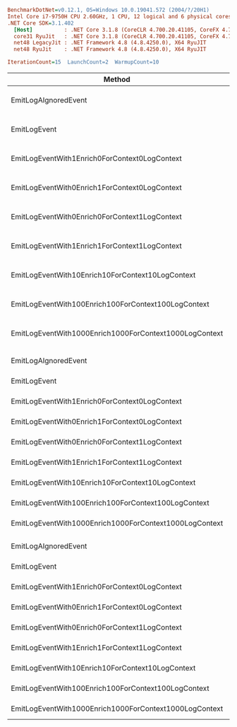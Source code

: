 ``` ini

BenchmarkDotNet=v0.12.1, OS=Windows 10.0.19041.572 (2004/?/20H1)
Intel Core i7-9750H CPU 2.60GHz, 1 CPU, 12 logical and 6 physical cores
.NET Core SDK=3.1.402
  [Host]          : .NET Core 3.1.8 (CoreCLR 4.700.20.41105, CoreFX 4.700.20.41903), X64 RyuJIT
  core31 RyuJit   : .NET Core 3.1.8 (CoreCLR 4.700.20.41105, CoreFX 4.700.20.41903), X64 RyuJIT
  net48 LegacyJit : .NET Framework 4.8 (4.8.4250.0), X64 RyuJIT
  net48 RyuJit    : .NET Framework 4.8 (4.8.4250.0), X64 RyuJIT

IterationCount=15  LaunchCount=2  WarmupCount=10  

```
|                                                 Method |             Job |       Jit |       Runtime |            Mean |        Error |       StdDev |          Median |     Ratio |  RatioSD |    Gen 0 |   Gen 1 |   Gen 2 | Allocated |
|------------------------------------------------------- |---------------- |---------- |-------------- |----------------:|-------------:|-------------:|----------------:|----------:|---------:|---------:|--------:|--------:|----------:|
|                                   EmitLogAIgnoredEvent |   core31 RyuJit |    RyuJit | .NET Core 3.1 |        12.25 ns |     0.083 ns |     0.119 ns |        12.27 ns |      1.00 |     0.00 |        - |       - |       - |         - |
|                                           EmitLogEvent |   core31 RyuJit |    RyuJit | .NET Core 3.1 |       616.49 ns |     5.266 ns |     7.718 ns |       613.60 ns |     50.37 |     1.02 |   0.0582 |       - |       - |     368 B |
|          EmitLogEventWith1Enrich0ForContext0LogContext |   core31 RyuJit |    RyuJit | .NET Core 3.1 |       702.59 ns |     2.876 ns |     4.125 ns |       702.82 ns |     57.38 |     0.44 |   0.0668 |       - |       - |     424 B |
|          EmitLogEventWith0Enrich1ForContext0LogContext |   core31 RyuJit |    RyuJit | .NET Core 3.1 |       646.73 ns |     2.832 ns |     4.152 ns |       645.68 ns |     52.81 |     0.63 |   0.0582 |       - |       - |     368 B |
|          EmitLogEventWith0Enrich0ForContext1LogContext |   core31 RyuJit |    RyuJit | .NET Core 3.1 |     1,160.19 ns |     6.973 ns |    10.437 ns |     1,159.98 ns |     94.68 |     0.91 |   0.1564 |       - |       - |     984 B |
|          EmitLogEventWith1Enrich1ForContext1LogContext |   core31 RyuJit |    RyuJit | .NET Core 3.1 |     1,326.39 ns |     9.916 ns |    14.222 ns |     1,327.08 ns |    108.33 |     1.95 |   0.2041 |       - |       - |    1288 B |
|       EmitLogEventWith10Enrich10ForContext10LogContext |   core31 RyuJit |    RyuJit | .NET Core 3.1 |     6,091.54 ns |    26.320 ns |    36.898 ns |     6,103.98 ns |    497.60 |     4.04 |   1.2054 |  0.0076 |       - |    7584 B |
|    EmitLogEventWith100Enrich100ForContext100LogContext |   core31 RyuJit |    RyuJit | .NET Core 3.1 |    53,244.34 ns |   381.003 ns |   570.268 ns |    53,190.07 ns |  4,352.18 |    76.02 |  11.8408 |  1.0376 |       - |   74617 B |
| EmitLogEventWith1000Enrich1000ForContext1000LogContext |   core31 RyuJit |    RyuJit | .NET Core 3.1 | 1,099,395.98 ns | 6,254.948 ns | 8,970.659 ns | 1,099,144.82 ns | 89,789.90 | 1,315.63 | 119.1406 | 52.7344 | 29.2969 |  735962 B |
|                                                        |                 |           |               |                 |              |              |                 |           |          |          |         |         |           |
|                                   EmitLogAIgnoredEvent | net48 LegacyJit | LegacyJit |      .NET 4.8 |        13.37 ns |     0.346 ns |     0.507 ns |        13.70 ns |      1.00 |     0.00 |        - |       - |       - |         - |
|                                           EmitLogEvent | net48 LegacyJit | LegacyJit |      .NET 4.8 |       606.18 ns |     2.687 ns |     4.022 ns |       605.96 ns |     45.41 |     1.85 |   0.0591 |       - |       - |     377 B |
|          EmitLogEventWith1Enrich0ForContext0LogContext | net48 LegacyJit | LegacyJit |      .NET 4.8 |       673.49 ns |     2.764 ns |     4.137 ns |       673.28 ns |     50.44 |     1.80 |   0.0687 |       - |       - |     433 B |
|          EmitLogEventWith0Enrich1ForContext0LogContext | net48 LegacyJit | LegacyJit |      .NET 4.8 |       654.08 ns |     4.119 ns |     5.907 ns |       652.91 ns |     48.90 |     1.51 |   0.0591 |       - |       - |     377 B |
|          EmitLogEventWith0Enrich0ForContext1LogContext | net48 LegacyJit | LegacyJit |      .NET 4.8 |     1,245.04 ns |     4.982 ns |     7.302 ns |     1,245.14 ns |     93.26 |     3.64 |   0.1602 |       - |       - |    1011 B |
|          EmitLogEventWith1Enrich1ForContext1LogContext | net48 LegacyJit | LegacyJit |      .NET 4.8 |     1,443.55 ns |     6.226 ns |     9.318 ns |     1,441.63 ns |    108.15 |     4.12 |   0.2079 |       - |       - |    1316 B |
|       EmitLogEventWith10Enrich10ForContext10LogContext | net48 LegacyJit | LegacyJit |      .NET 4.8 |     6,971.83 ns |    22.280 ns |    32.657 ns |     6,970.34 ns |    522.23 |    20.09 |   1.1826 |  0.0076 |       - |    7486 B |
|    EmitLogEventWith100Enrich100ForContext100LogContext | net48 LegacyJit | LegacyJit |      .NET 4.8 |    64,998.49 ns |   493.760 ns |   723.747 ns |    64,967.80 ns |  4,870.18 |   228.02 |  11.7188 |  0.8545 |       - |   73988 B |
| EmitLogEventWith1000Enrich1000ForContext1000LogContext | net48 LegacyJit | LegacyJit |      .NET 4.8 | 1,184,193.36 ns | 5,505.022 ns | 8,239.657 ns | 1,182,408.59 ns | 88,729.23 | 3,376.63 | 119.1406 | 56.6406 | 29.2969 |  737000 B |
|                                                        |                 |           |               |                 |              |              |                 |           |          |          |         |         |           |
|                                   EmitLogAIgnoredEvent |    net48 RyuJit |    RyuJit |      .NET 4.8 |        13.53 ns |     0.222 ns |     0.326 ns |        13.32 ns |      1.00 |     0.00 |        - |       - |       - |         - |
|                                           EmitLogEvent |    net48 RyuJit |    RyuJit |      .NET 4.8 |       598.09 ns |     2.435 ns |     3.492 ns |       598.61 ns |     44.20 |     0.94 |   0.0591 |       - |       - |     377 B |
|          EmitLogEventWith1Enrich0ForContext0LogContext |    net48 RyuJit |    RyuJit |      .NET 4.8 |       670.55 ns |     2.340 ns |     3.430 ns |       670.52 ns |     49.59 |     1.20 |   0.0687 |       - |       - |     433 B |
|          EmitLogEventWith0Enrich1ForContext0LogContext |    net48 RyuJit |    RyuJit |      .NET 4.8 |       652.92 ns |     3.907 ns |     5.847 ns |       651.99 ns |     48.29 |     0.87 |   0.0591 |       - |       - |     377 B |
|          EmitLogEventWith0Enrich0ForContext1LogContext |    net48 RyuJit |    RyuJit |      .NET 4.8 |     1,263.77 ns |    17.586 ns |    25.222 ns |     1,253.14 ns |     93.38 |     1.96 |   0.1602 |       - |       - |    1011 B |
|          EmitLogEventWith1Enrich1ForContext1LogContext |    net48 RyuJit |    RyuJit |      .NET 4.8 |     1,437.05 ns |     5.766 ns |     8.452 ns |     1,437.30 ns |    106.28 |     2.77 |   0.2079 |       - |       - |    1316 B |
|       EmitLogEventWith10Enrich10ForContext10LogContext |    net48 RyuJit |    RyuJit |      .NET 4.8 |     7,052.41 ns |    24.897 ns |    36.493 ns |     7,055.63 ns |    521.60 |    14.15 |   1.1826 |  0.0076 |       - |    7486 B |
|    EmitLogEventWith100Enrich100ForContext100LogContext |    net48 RyuJit |    RyuJit |      .NET 4.8 |    64,774.74 ns |   321.623 ns |   471.431 ns |    64,777.43 ns |  4,790.00 |    99.08 |  11.7188 |  0.8545 |       - |   73988 B |
| EmitLogEventWith1000Enrich1000ForContext1000LogContext |    net48 RyuJit |    RyuJit |      .NET 4.8 | 1,181,690.68 ns | 4,766.468 ns | 7,134.225 ns | 1,180,755.08 ns | 87,400.11 | 2,217.25 | 119.1406 | 56.6406 | 29.2969 |  737000 B |
